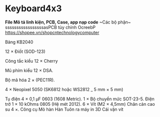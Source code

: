 # Keyboard4x3
  **File Mô tả linh kiện, PCB, Case, app nạp code**
  ~Các bộ phận~  
sssssssssssssssssasPCB tùy chỉnh OcreebP
<https://shopee.vn/shopcntechnologycomputer>

<space><space>Bảng KB2040<space><space>


<space><space>12 × Điốt (SOD-123)<space><space>

<space><space>Công tắc kiểu 12 × Cherry<space><space>

<space><space>Mũ phím kiểu 12 × DSA.<space><space>

<space><space>Bộ mã hóa 2 × (PEC11R).<space><space>

<space><space>4 × Neopixel 5050 (SK6812 hoặc WS2812 _ 5 mm × 5 mm)

<space><space>Tụ điện 4 × 0,1 µF 0603 (1608 Metric).
<space><space>1 × Bộ chuyển mức SOT-23-5.
<space><space>Điện trở 1 × 10 kOhms 0805 (Hệ mét 2012).
<space><space>6 × Vít (M2 × 4,5mm)
<space><space>Chân cản cao su 4 ×.
<space><space>Công cụ
<space><space>Mỏ hàn
<space><space>Hàn
<space><space>Tuôn ra
<space><space>máy in 3D
<space><space>Cái vặn vít
